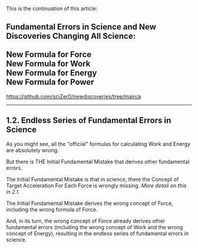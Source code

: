 This is the continuation of this article:

Fundamental Errors in Science and New Discoveries Changing All Science:<br>
<br>
New Formula for Force<br>
New Formula for Work<br>
New Formula for Energy<br>
New Formula for Power<br>
---

https://github.com/sciZer0/newdiscoveries/tree/main/a

_______

## 1.2. Endless Series of Fundamental Errors in Science

As you might see, all the "official" formulas for calculating Work and Energy are absolutely wrong.

But there is THE Initial Fundamental Mistake that derives other fundamental errors.

The Initial Fundamental Mistake is that in science, there the Concept of Target Acceleration For Each Force is wrongly missing. <i>More detail on this in 2.1.</i>

The Initial Fundamental Mistake derives the wrong concept of Force, including the wrong formula of Force.

And, in its turn, the wrong concept of Force already derives other fundamental errors (including the wrong concept of Work and the wrong concept of Energy), resulting in the endless series of fundamental errors in science.




